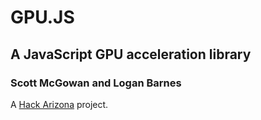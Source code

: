 # GPU.JS

## A JavaScript GPU acceleration library

### Scott McGowan and Logan Barnes

A [Hack Arizona](http://hackarizona.org/) project. 